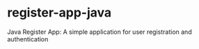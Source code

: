 # register-app-java
Java Register App: A simple application for user registration and authentication
